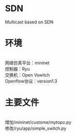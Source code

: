 # SDN
Multicast based on SDN
# 环境
<br>网络仿真平台：mininet
<br>控制器：Ryu
<br>交换机：Open Vswitch
<br>Openflow协议：version1.3
# 主要文件
<br>增加/mininet/custome/mytopo.py
<br>修改/ryu/app/simple_switch.py
